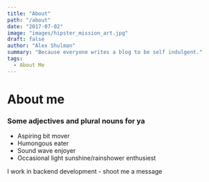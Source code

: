 ```yaml
---
title: "About"
path: "/about"
date: "2017-07-02"
image: "images/hipster_mission_art.jpg"
draft: false
author: "Alex Shulman"
summary: "Because everyone writes a blog to be self indulgent."
tags:
  - About Me
---
```


# About me
### Some adjectives and plural nouns for ya

- Aspiring bit mover
- Humongous eater
- Sound wave enjoyer
- Occasional light sunshine/rainshower enthusiest

I work in backend development - shoot me a message

